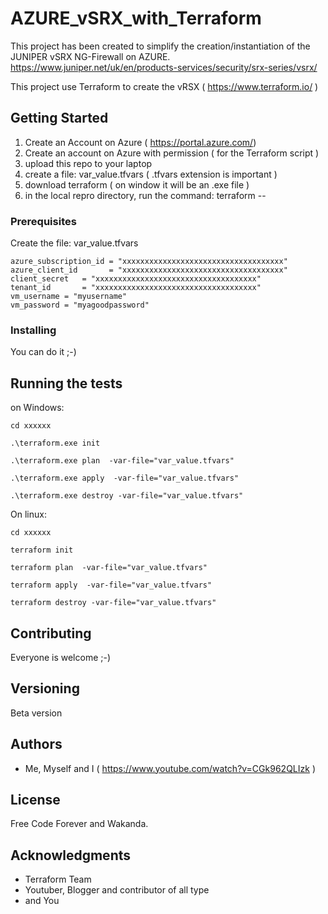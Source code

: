# AZURE_vSRX_with_Terraform

This project has been created to simplify the creation/instantiation of the JUNIPER vSRX NG-Firewall on AZURE.
https://www.juniper.net/uk/en/products-services/security/srx-series/vsrx/

This project use Terraform to create the vRSX ( https://www.terraform.io/ )

## Getting Started

  1. Create an Account on Azure ( https://portal.azure.com/)
  2. Create an account on Azure with permission ( for the Terraform script )
  3. upload this repo to your laptop
  4. create a file: var_value.tfvars ( .tfvars extension is important )
  5. download terraform ( on window it will be an .exe file )
  6. in the local repro directory, run the command:  terraform --

### Prerequisites

  Create the file:  var_value.tfvars

```
azure_subscription_id = "xxxxxxxxxxxxxxxxxxxxxxxxxxxxxxxxxxxx"
azure_client_id       = "xxxxxxxxxxxxxxxxxxxxxxxxxxxxxxxxxxxx"
client_secret   = "xxxxxxxxxxxxxxxxxxxxxxxxxxxxxxxxxxxx"
tenant_id       = "xxxxxxxxxxxxxxxxxxxxxxxxxxxxxxxxxxxx"
vm_username = "myusername"
vm_password = "myagoodpassword"
```

### Installing

You can do it ;-)

## Running the tests

on Windows:

```
cd xxxxxx

.\terraform.exe init

.\terraform.exe plan  -var-file="var_value.tfvars"

.\terraform.exe apply  -var-file="var_value.tfvars"

.\terraform.exe destroy -var-file="var_value.tfvars"

```

On linux:

```
cd xxxxxx

terraform init

terraform plan  -var-file="var_value.tfvars"

terraform apply  -var-file="var_value.tfvars"

terraform destroy -var-file="var_value.tfvars"

```


## Contributing

Everyone is welcome ;-)


## Versioning

Beta version

## Authors

* Me, Myself and I ( https://www.youtube.com/watch?v=CGk962QLIzk )


## License

Free Code Forever and Wakanda.

## Acknowledgments

* Terraform Team
* Youtuber, Blogger and contributor of all type
* and You
